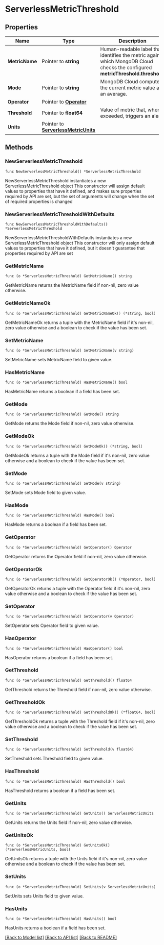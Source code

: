# ServerlessMetricThreshold

## Properties

Name | Type | Description | Notes
------------ | ------------- | ------------- | -------------
**MetricName** | Pointer to **string** | Human-readable label that identifies the metric against which MongoDB Cloud checks the configured **metricThreshold.threshold**. | [optional] 
**Mode** | Pointer to **string** | MongoDB Cloud computes the current metric value as an average. | [optional] 
**Operator** | Pointer to [**Operator**](Operator.md) |  | [optional] 
**Threshold** | Pointer to **float64** | Value of metric that, when exceeded, triggers an alert. | [optional] 
**Units** | Pointer to [**ServerlessMetricUnits**](ServerlessMetricUnits.md) |  | [optional] 

## Methods

### NewServerlessMetricThreshold

`func NewServerlessMetricThreshold() *ServerlessMetricThreshold`

NewServerlessMetricThreshold instantiates a new ServerlessMetricThreshold object
This constructor will assign default values to properties that have it defined,
and makes sure properties required by API are set, but the set of arguments
will change when the set of required properties is changed

### NewServerlessMetricThresholdWithDefaults

`func NewServerlessMetricThresholdWithDefaults() *ServerlessMetricThreshold`

NewServerlessMetricThresholdWithDefaults instantiates a new ServerlessMetricThreshold object
This constructor will only assign default values to properties that have it defined,
but it doesn't guarantee that properties required by API are set

### GetMetricName

`func (o *ServerlessMetricThreshold) GetMetricName() string`

GetMetricName returns the MetricName field if non-nil, zero value otherwise.

### GetMetricNameOk

`func (o *ServerlessMetricThreshold) GetMetricNameOk() (*string, bool)`

GetMetricNameOk returns a tuple with the MetricName field if it's non-nil, zero value otherwise
and a boolean to check if the value has been set.

### SetMetricName

`func (o *ServerlessMetricThreshold) SetMetricName(v string)`

SetMetricName sets MetricName field to given value.

### HasMetricName

`func (o *ServerlessMetricThreshold) HasMetricName() bool`

HasMetricName returns a boolean if a field has been set.

### GetMode

`func (o *ServerlessMetricThreshold) GetMode() string`

GetMode returns the Mode field if non-nil, zero value otherwise.

### GetModeOk

`func (o *ServerlessMetricThreshold) GetModeOk() (*string, bool)`

GetModeOk returns a tuple with the Mode field if it's non-nil, zero value otherwise
and a boolean to check if the value has been set.

### SetMode

`func (o *ServerlessMetricThreshold) SetMode(v string)`

SetMode sets Mode field to given value.

### HasMode

`func (o *ServerlessMetricThreshold) HasMode() bool`

HasMode returns a boolean if a field has been set.

### GetOperator

`func (o *ServerlessMetricThreshold) GetOperator() Operator`

GetOperator returns the Operator field if non-nil, zero value otherwise.

### GetOperatorOk

`func (o *ServerlessMetricThreshold) GetOperatorOk() (*Operator, bool)`

GetOperatorOk returns a tuple with the Operator field if it's non-nil, zero value otherwise
and a boolean to check if the value has been set.

### SetOperator

`func (o *ServerlessMetricThreshold) SetOperator(v Operator)`

SetOperator sets Operator field to given value.

### HasOperator

`func (o *ServerlessMetricThreshold) HasOperator() bool`

HasOperator returns a boolean if a field has been set.

### GetThreshold

`func (o *ServerlessMetricThreshold) GetThreshold() float64`

GetThreshold returns the Threshold field if non-nil, zero value otherwise.

### GetThresholdOk

`func (o *ServerlessMetricThreshold) GetThresholdOk() (*float64, bool)`

GetThresholdOk returns a tuple with the Threshold field if it's non-nil, zero value otherwise
and a boolean to check if the value has been set.

### SetThreshold

`func (o *ServerlessMetricThreshold) SetThreshold(v float64)`

SetThreshold sets Threshold field to given value.

### HasThreshold

`func (o *ServerlessMetricThreshold) HasThreshold() bool`

HasThreshold returns a boolean if a field has been set.

### GetUnits

`func (o *ServerlessMetricThreshold) GetUnits() ServerlessMetricUnits`

GetUnits returns the Units field if non-nil, zero value otherwise.

### GetUnitsOk

`func (o *ServerlessMetricThreshold) GetUnitsOk() (*ServerlessMetricUnits, bool)`

GetUnitsOk returns a tuple with the Units field if it's non-nil, zero value otherwise
and a boolean to check if the value has been set.

### SetUnits

`func (o *ServerlessMetricThreshold) SetUnits(v ServerlessMetricUnits)`

SetUnits sets Units field to given value.

### HasUnits

`func (o *ServerlessMetricThreshold) HasUnits() bool`

HasUnits returns a boolean if a field has been set.


[[Back to Model list]](../README.md#documentation-for-models) [[Back to API list]](../README.md#documentation-for-api-endpoints) [[Back to README]](../README.md)


